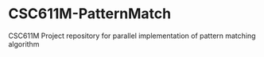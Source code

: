 # CSC611M-PatternMatch
CSC611M Project repository for parallel implementation of pattern matching algorithm
